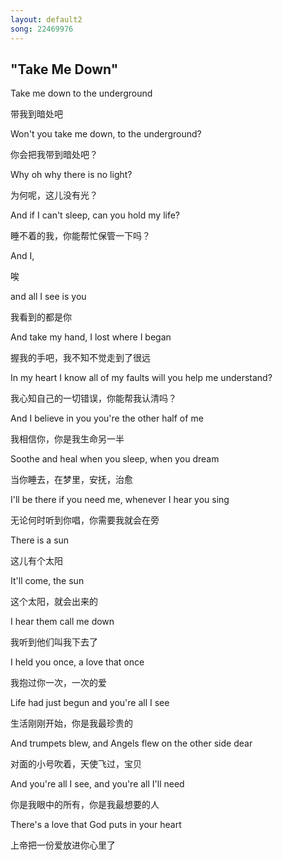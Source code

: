 ```yaml
---
layout: default2
song: 22469976
---
```


## "Take Me Down"


Take me down to the underground

带我到暗处吧

Won't you take me down, to the underground?

你会把我带到暗处吧？

Why oh why there is no light?

为何呢，这儿没有光？

And if I can't sleep, can you hold my life?

睡不着的我，你能帮忙保管一下吗？

And I,

唉

and all I see is you

我看到的都是你

And take my hand, I lost where I began

握我的手吧，我不知不觉走到了很远

In my heart I know all of my faults will you help me understand?

我心知自己的一切错误，你能帮我认清吗？

And I believe in you you're the other half of me

我相信你，你是我生命另一半

Soothe and heal when you sleep, when you dream

当你睡去，在梦里，安抚，治愈

I'll be there if you need me, whenever I hear you sing

无论何时听到你唱，你需要我就会在旁

There is a sun

这儿有个太阳

It'll come, the sun

这个太阳，就会出来的

I hear them call me down

我听到他们叫我下去了

I held you once, a love that once

我抱过你一次，一次的爱

Life had just begun and you're all I see

生活刚刚开始，你是我最珍贵的

And trumpets blew, and Angels flew on the other side dear

对面的小号吹着，天使飞过，宝贝

And you're all I see, and you're all I'll need

你是我眼中的所有，你是我最想要的人

There's a love that God puts in your heart

上帝把一份爱放进你心里了







